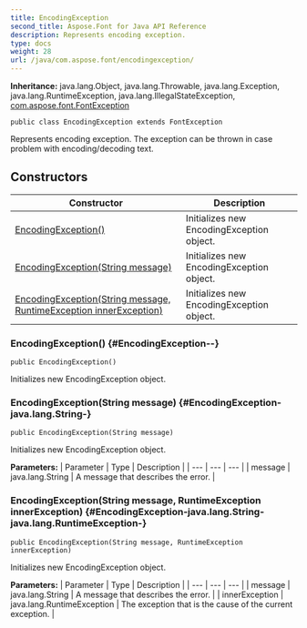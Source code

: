 ```yaml
---
title: EncodingException
second_title: Aspose.Font for Java API Reference
description: Represents encoding exception.
type: docs
weight: 28
url: /java/com.aspose.font/encodingexception/
---
```

**Inheritance:**
java.lang.Object, java.lang.Throwable, java.lang.Exception, java.lang.RuntimeException, java.lang.IllegalStateException, [com.aspose.font.FontException](../../com.aspose.font/fontexception)
```
public class EncodingException extends FontException
```

Represents encoding exception. The exception can be thrown in case problem with encoding/decoding text.
## Constructors

| Constructor | Description |
| --- | --- |
| [EncodingException()](#EncodingException--) | Initializes new  EncodingException  object. |
| [EncodingException(String message)](#EncodingException-java.lang.String-) | Initializes new  EncodingException  object. |
| [EncodingException(String message, RuntimeException innerException)](#EncodingException-java.lang.String-java.lang.RuntimeException-) | Initializes new  EncodingException  object. |
### EncodingException() {#EncodingException--}
```
public EncodingException()
```


Initializes new  EncodingException  object.

### EncodingException(String message) {#EncodingException-java.lang.String-}
```
public EncodingException(String message)
```


Initializes new  EncodingException  object.

**Parameters:**
| Parameter | Type | Description |
| --- | --- | --- |
| message | java.lang.String | A message that describes the error. |

### EncodingException(String message, RuntimeException innerException) {#EncodingException-java.lang.String-java.lang.RuntimeException-}
```
public EncodingException(String message, RuntimeException innerException)
```


Initializes new  EncodingException  object.

**Parameters:**
| Parameter | Type | Description |
| --- | --- | --- |
| message | java.lang.String | A message that describes the error. |
| innerException | java.lang.RuntimeException | The exception that is the cause of the current exception. |

